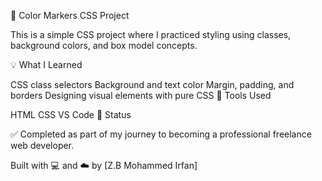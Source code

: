 🎨 Color Markers CSS Project

This is a simple CSS project where I practiced styling using classes, background colors, and box model concepts.

💡 What I Learned

CSS class selectors
Background and text color
Margin, padding, and borders
Designing visual elements with pure CSS
📁 Tools Used

HTML
CSS
VS Code
📌 Status

✅ Completed as part of my journey to becoming a professional freelance web developer.

Built with 💻 and ☁️ by [Z.B Mohammed Irfan]

